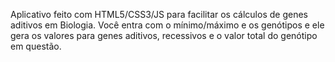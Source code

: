 Aplicativo feito com HTML5/CSS3/JS para facilitar os cálculos de genes aditivos em Biologia. Você entra com o mínimo/máximo e os genótipos e ele gera os valores para genes aditivos, recessivos e o valor total do genótipo em questão.
